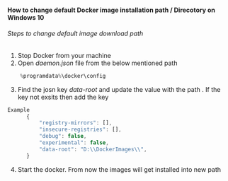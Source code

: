 #### How to change default Docker image installation path / Direcotory on Windows 10
###### Steps to change default image download path


1.  Stop Docker from your machine
2.  Open *daemon.json* file from the below mentioned path

```csharp
    %programdata%\docker\config
```
3. Find the josn key *data-root* and update the value with the path . If the key not exsits then add the key

```js
Example
      {
          "registry-mirrors": [],
          "insecure-registries": [],
          "debug": false,
          "experimental": false,
          "data-root": "D:\\DockerImages\\",
      }
```

4. Start the docker. From now the images will get installed into new path




[//]: # (Tags: How to change default image download path on Windows 10, Steps to change default image download path, Docker configuration)
[//]: # (Type: Docker - configuration)
[//]: # (Rating: 2)
[//]: # (Languages:json,powershell)
[//]: # (ReadyState:Publish)
